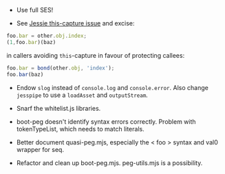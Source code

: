 * Use full SES!

* See [Jessie this-capture issue](https://github.com/Agoric/Jessie/issues/19) and excise:

```javascript
foo.bar = other.obj.index;
(1,foo.bar)(baz)
```

in callers avoiding `this`-capture in favour of protecting callees:
```javascript
foo.bar = bond(other.obj, 'index');
foo.bar(baz)
``` 

* Endow `slog` instead of `console.log` and `console.error`.  Also change `jesspipe` to use a `loadAsset` and `outputStream`.

* Snarf the whitelist.js libraries.

* boot-peg doesn't identify syntax errors correctly.  Problem with tokenTypeList, which needs to match literals.

* Better document quasi-peg.mjs, especially the < foo > syntax and val0 wrapper for seq.

* Refactor and clean up boot-peg.mjs.  peg-utils.mjs is a possibility.
